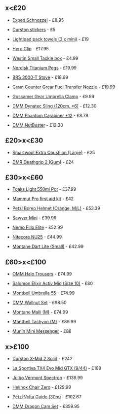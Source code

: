 ## x<£20

 - [Exped Schnozzel](https://rockrun.com/products/exped-schnozzel-pumpbag-l) - £8.95

 - [Durston stickers](https://durstongear.com/products/sticker-pack) - £5

 - [Lightload pack towels (3 x mini)](https://wildskygear.co.uk/lightload-pack-towels-1231-p.asp) - £19

 - [Hero Clip](https://www.foraging.co.uk/product/heroclip/) - £17.95

 - [Westin Small Tackle box](https://www.fishingtackleandbait.co.uk/en/Westin-W3-Terminal-Tackle-Box/m-56270.aspx) - £4.99

 - [Nordisk Titanium Pegs](https://ultralightoutdoorgear.co.uk/titanium-tooth-peg-6-pack/) - £19.99

 - [BRS 3000-T Stove](https://ultralightoutdoorgear.co.uk/brs-3000-t-stove/) - £18.99

 - [Gram Counter Grear Fuel Transfer Nozzle](https://ultralightoutdoorgear.co.uk/fuel-saver-gas-transfer-device/) - £19.99

 - [Gossamer Gear Umbrella Clamp](https://ultralightoutdoorgear.co.uk/handsfree-umbrella-clamp/) - £9.99

 - [DMM Dynatec Sling (120cm, *6)](https://bananafingers.co.uk/dmm-8mm-dynatec-sling) - £12.30

 - [DMM Phantom Carabiner *12](https://bananafingers.co.uk/dmm-phantom-carabiner) - £8.78

 - [DMM NutBuster](https://bananafingers.co.uk/dmm-nutbuster) - £12.30


## £20>x<£30

 - [Smartwool Extra Coushion (Large)](https://www.cotswoldoutdoor.com/p/smartwool-mens-classic-edition-extra-cushion-crew-socks-B5114961.html) - £25

 - [DMR Deathgrip 2 (Gum)](https://dmrbikes.com/products/dmr-grips-deathgrip2-flangeless?variant=54281742713167) - £24

## £30>x<£60

 - [Toaks Light 550ml Pot](https://ultralightoutdoorgear.co.uk/light-titanium-550ml-pot/) - £37.99

 - [Mammut Pro first aid kit](https://www.mammut.com/uk/en/products/2530-00170-3271/first-aid-kit-pro) - £42
  
 - [Petzl Boreo Helmet (Orange, M/L)](https://bananafingers.co.uk/petzl-boreo) - £53.39

 - [Sawyer Mini](https://ultralightoutdoorgear.co.uk/mini-filter/) - £39.99

 - [Nemo Fillo Elite](https://ultralightoutdoorgear.co.uk/fillo-elite-pillow/) - £52.99

 - [Nitecore NU25](https://ultralightoutdoorgear.co.uk/nu25-mct-ul-ultra-light-rechargeable-head-torch/) - £44.99

 - [Montane Dart Lite (Small)](https://ultralightoutdoorgear.co.uk/dart-lite-long-sleeve-t-shirt/) - £42.99

## £60>x<£100

 - [OMM Halo Trousers](https://ultralightoutdoorgear.co.uk/halo-pants/) - £74.99

 - [Salomon Elixir Activ Mid (Size 10)](https://www.nevisport.com/salomon-mens-elixir-activ-mid-gore-tex-hiking-boots) - £80

 - [Montbell Umbrella 55](https://ultralightoutdoorgear.co.uk/travel-umbrella-55/) - £74.99

 - [DMM Wallnut Set](https://bananafingers.co.uk/dmm-wallnut-set-1-11) - £98.50

 - [Montane Malli (M)](https://ultralightoutdoorgear.co.uk/malli-leggings/) - £74.99

 - [Montbell Tachyon (M)](https://ultralightoutdoorgear.co.uk/tachyon-pants/) - £89.99

 - [Munin Mini Messenger](https://www.wizard.works/shop/bags/core/munin-mini-messenger/) - £88

## x>£100

 - [Durston X-Mid 2 Solid](https://durstongear.com/products/x-mid-2-solid) - £242

 - [La Sportiva TX4 Evo Mid GTX (9/44)](https://www.alpinetrek.co.uk/la-sportiva-tx4-evo-mid-gtx-approach-shoes/) - £168

 - [Julbo Vermont Spectron](https://ultralightoutdoorgear.co.uk/vermont-spectron-3-sunglasses/) - £139.99

 - [Helinox Chair Zero](https://ultralightoutdoorgear.co.uk/chair-zero/) - £129.99

 - [Petzl Volta Guide (30m)](https://bananafingers.co.uk/petzl-volta-guide-9mm) - £102.67

 - [DMM Dragon Cam Set](https://bananafingers.co.uk/dmm-dragon-cam-set-0-1-2-3-4-5) - £359.95
